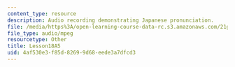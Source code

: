 ```yaml
---
content_type: resource
description: Audio recording demonstrating Japanese pronunciation.
file: /media/https%3A/open-learning-course-data-rc.s3.amazonaws.com/21g-504-japanese-iv-spring-2009/4af530e3f85d82699d68eede3a7dfcd3_Lesson18A5.mp3
file_type: audio/mpeg
resourcetype: Other
title: Lesson18A5
uid: 4af530e3-f85d-8269-9d68-eede3a7dfcd3
---
```


